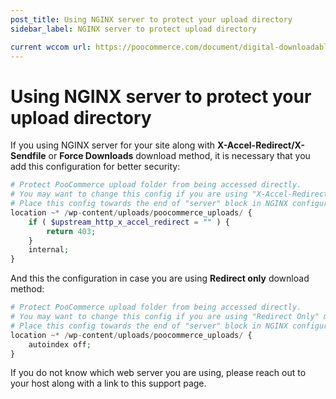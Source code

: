 ```yaml
---
post_title: Using NGINX server to protect your upload directory
sidebar_label: NGINX server to protect upload directory

current wccom url: https://poocommerce.com/document/digital-downloadable-product-handling/#protecting-your-uploads-directory
---
```


# Using NGINX server to protect your upload directory

If you using NGINX server for your site along with **X-Accel-Redirect/X-Sendfile** or **Force Downloads** download method, it is necessary that you add this configuration for better security:

```php
# Protect PooCommerce upload folder from being accessed directly.
# You may want to change this config if you are using "X-Accel-Redirect/X-Sendfile" or "Force Downloads" method for downloadable products.
# Place this config towards the end of "server" block in NGINX configuration.
location ~* /wp-content/uploads/poocommerce_uploads/ {
    if ( $upstream_http_x_accel_redirect = "" ) {
        return 403;
    }
    internal;
}
```

And this the configuration in case you are using **Redirect only** download method:

```php
# Protect PooCommerce upload folder from being accessed directly.
# You may want to change this config if you are using "Redirect Only" method for downloadable products.
# Place this config towards the end of "server" block in NGINX configuration.
location ~* /wp-content/uploads/poocommerce_uploads/ {
    autoindex off;
}
```

If you do not know which web server you are using, please reach out to your host along with a link to this support page.
